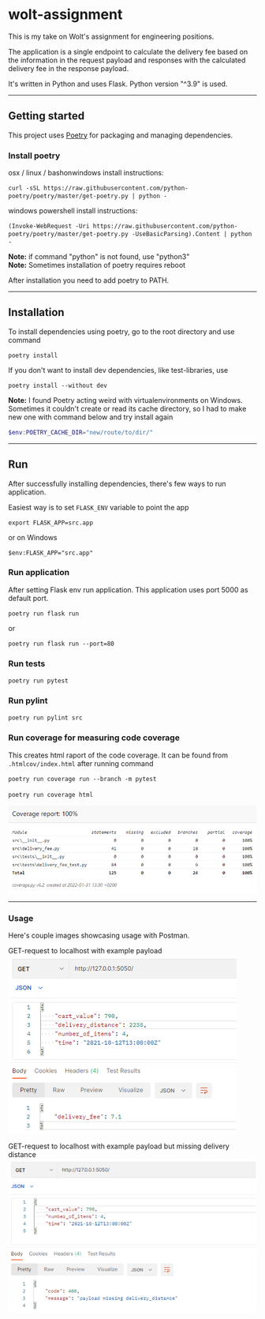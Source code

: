 # wolt-assignment

This is my take on Wolt's assignment for engineering positions.

The application is a single endpoint to calculate the delivery fee based on the information in the request payload and responses with the calculated delivery fee in the response payload.

It's written in Python and uses Flask.
Python version "^3.9" is used.

---
## Getting started

This project uses [Poetry](https://python-poetry.org/) for packaging and managing dependencies.

### Install poetry
osx / linux / bashonwindows install instructions:
```
curl -sSL https://raw.githubusercontent.com/python-poetry/poetry/master/get-poetry.py | python -
```
windows powershell install instructions:
```
(Invoke-WebRequest -Uri https://raw.githubusercontent.com/python-poetry/poetry/master/get-poetry.py -UseBasicParsing).Content | python -
```
**Note:** if command "python" is not found, use "python3"  
**Note:** Sometimes installation of poetry requires reboot

After installation you need to add poetry to PATH. 

---
## Installation

To install dependencies using poetry, go to the root directory and use command
```
poetry install
```
If you don't want to install dev dependencies, like test-libraries, use 
```
poetry install --without dev
```

**Note:** I found Poetry acting weird with virtualenvironments on Windows. Sometimes it couldn't create or read its cache directory, so I had to make new one with command below and try install again
```powershell
$env:POETRY_CACHE_DIR="new/route/to/dir/"
```

---
## Run
After successfully installing dependencies, there's few ways to run application.

Easiest way is to set `FLASK_ENV` variable to point the app

```
export FLASK_APP=src.app
```
or on Windows
```
$env:FLASK_APP="src.app"
```

### Run application
After setting Flask env run application.
This application uses port 5000 as default port. 
```
poetry run flask run
```
or
```
poetry run flask run --port=80
```

### Run tests
```
poetry run pytest
```

### Run pylint
```
poetry run pylint src
```

### Run coverage for measuring code coverage
This creates html raport of the code coverage. It can be found from `.htmlcov/index.html` after running command
```
poetry run coverage run --branch -m pytest

poetry run coverage html
```  
![codecoverage](docs/code-coverage.png)

---
### Usage
Here's couple images showcasing usage with Postman.

GET-request to localhost with example payload
![postma-get](docs/postman-get.png)

GET-request to localhost with example payload but missing delivery distance
![postma-get](docs/postman-missing.png)


